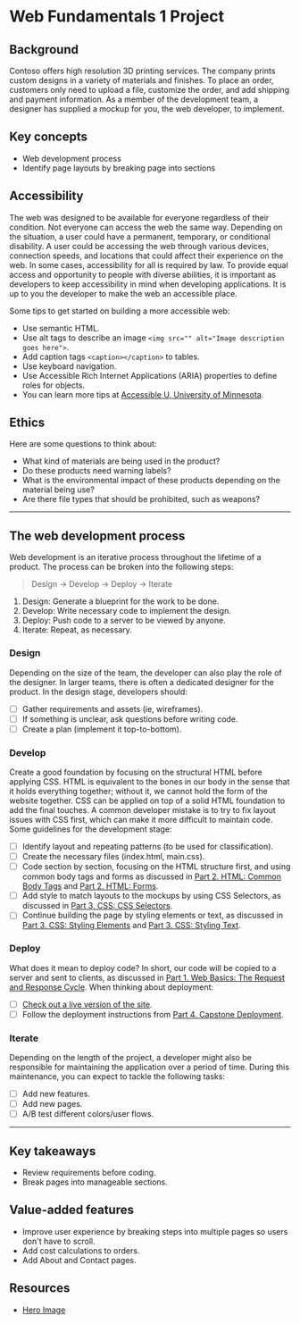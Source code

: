 # Web Fundamentals 1 Project

## Background

Contoso offers high resolution 3D printing services. The company prints custom designs in a variety of materials and finishes. To place an order, customers only need to upload a file, customize the order, and add shipping and payment information. As a member of the development team, a designer has supplied a mockup for you, the web developer, to implement.

## Key concepts

- Web development process
- Identify page layouts by breaking page into sections

## Accessibility

The web was designed to be available for everyone regardless of their condition. Not everyone can access the web the same way. Depending on the situation, a user could have a permanent, temporary, or conditional disability. A user could be accessing the web through various devices, connection speeds, and locations that could affect their experience on the web. In some cases, accessibility for all is required by law. To provide equal access and opportunity to people with diverse abilities, it is important as developers to keep accessibility in mind when developing applications. It is up to you the developer to make the web an accessible place.

Some tips to get started on building a more accessible web:

- Use semantic HTML.
- Use alt tags to describe an image `<img src="" alt="Image description goes here">`.
- Add caption tags `<caption></caption>` to tables.
- Use keyboard navigation.
- Use Accessible Rich Internet Applications (ARIA) properties to define roles for objects.
- You can learn more tips at [Accessible U, University of Minnesota](https://accessibility.umn.edu/your-role/web-developers).

## Ethics

Here are some questions to think about:

- What kind of materials are being used in the product?
- Do these products need warning labels?
- What is the environmental impact of these products depending on the material being use?
- Are there file types that should be prohibited, such as weapons?

---

## The web development process

Web development is an iterative process throughout the lifetime of a product. The process can be broken into the following steps:

> Design -> Develop -> Deploy -> Iterate

1. Design: Generate a blueprint for the work to be done.
2. Develop: Write necessary code to implement the design.
3. Deploy: Push code to a server to be viewed by anyone.
4. Iterate: Repeat, as necessary.

### Design

Depending on the size of the team, the developer can also play the role of the designer. In larger teams, there is often a dedicated designer for the product. In the design stage, developers should:

- [ ] Gather requirements and assets (ie, wireframes).
- [ ] If something is unclear, ask questions before writing code.
- [ ] Create a plan (implement it top-to-bottom).

### Develop

Create a good foundation by focusing on the structural HTML before applying CSS. HTML is equivalent to the bones in our body in the sense that it holds everything together; without it, we cannot hold the form of the website together. CSS can be applied on top of a solid HTML foundation to add the final touches. A common developer mistake is to try to fix layout issues with CSS first, which can make it more difficult to maintain code. Some guidelines for the development stage:

- [ ] Identify layout and repeating patterns (to be used for classification).
- [ ] Create the necessary files (index.html, main.css).
- [ ] Code section by section, focusing on the HTML structure first, and using common body tags and forms as discussed in [Part 2. HTML: Common Body Tags](../2_HTML/common_body_tags.md) and [Part 2. HTML: Forms](../2_HTML/forms.md).
- [ ] Add style to match layouts to the mockups by using CSS Selectors, as discussed in [Part 3. CSS: CSS Selectors](../3_CSS_CSS3/css_selectors.md).
- [ ] Continue building the page by styling elements or text, as discussed in [Part 3. CSS: Styling Elements](../3_CSS_CSS3/styling_elements.md) and [Part 3. CSS: Styling Text](../3_CSS_CSS3/styling_text.md).

### Deploy

What does it mean to deploy code? In short, our code will be copied to a server and sent to clients, as discussed in [Part 1. Web Basics: The Request and Response Cycle](../1_Web_Basics/req_resp.md). When thinking about deployment:

- [ ] [Check out a live version of the site](https://reactor1.z5.web.core.windows.net).
- [ ] Follow the deployment instructions from [Part 4. Capstone Deployment](../4_Capstone_Deployment/deploy.md).

### Iterate

Depending on the length of the project, a developer might also be responsible for maintaining the application over a period of time. During this maintenance, you can expect to tackle the following tasks:

- [ ] Add new features.
- [ ] Add new pages.
- [ ] A/B test different colors/user flows.

---

## Key takeaways

- Review requirements before coding.
- Break pages into manageable sections.

## Value-added features

- Improve user experience by breaking steps into multiple pages so users don't have to scroll.
- Add cost calculations to orders.
- Add About and Contact pages.

## Resources

- [Hero Image](https://pixabay.com/photos/3d-printer-printing-technology-791205/)
